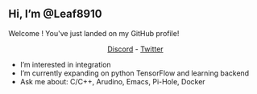 ## Hi, I’m @Leaf8910

<p align="cneter">Welcome ! You've just landed on my GitHub profile!</p>
<p align="center">
    <a href="https://discordapp.com/users/481003772311502849">Discord</a> - 
    <a href="https://twitter.com/leaf891">Twitter</a>
</p>


- I’m interested in integration
- I’m currently expanding on python TensorFlow and learning backend
- Ask me about: C/C++, Arudino, Emacs, Pi-Hole, Docker


<!---
Leaf8910/Leaf8910 is a ✨ special ✨ repository because its `README.md` (this file) appears on your GitHub profile.
You can click the Preview link to take a look at your changes.
--->
